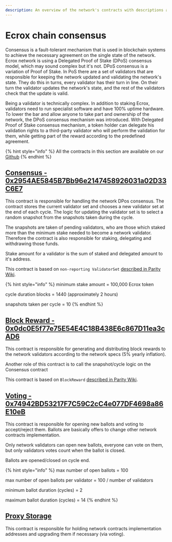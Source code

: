 ```yaml
---
description: An overview of the network's contracts with descriptions and links
---
```


# Ecrox chain consensus

Consensus is a fault-tolerant mechanism that is used in blockchain systems to achieve the necessary agreement on the single state of the network. Ecrox network is using a Delegated Proof of Stake \(DPoS\) consensus model, which may sound complex but it's not. DPoS consensus is a variation of Proof of Stake. In PoS there are a set of validators that are responsible for keeping the network updated and validating the network's state. They do this in turns, every validator has their turn in line. On their turn the validator updates the network's state, and the rest of the validators check that the update is valid.

Being a validator is technically complex. In addition to staking Ecrox, validators need to run specialist software and have 100% uptime hardware. To lower the bar and allow anyone to take part and ownership of the network, the DPoS consensus mechanism was introduced. With Delegated Proof of Stake consensus mechanism, a token holder can delegate his validation rights to a third-party validator who will perform the validation for them, while getting part of the reward according to the predefined agreement.

{% hint style="info" %}
All the contracts in this section are available on our [Github](https://github.com/fuseio/fuse-network/tree/master/contracts)
{% endhint %}

## [Consensus - 0x2954AE5845B7Bb96e2147458926031a02D33C6E7](https://ecroxscan.com/address/0x2954AE5845B7Bb96e2147458926031a02D33C6E7)

This contract is responsible for handling the network DPos consensus. The contract stores the current validator set and chooses a new validator set at the end of each cycle. The logic for updating the validator set is to select a random snapshot from the snapshots taken during the cycle.

The snapshots are taken of pending validators, who are those which staked more than the minimum stake needed to become a network validator. Therefore the contract is also responsible for staking, delegating and withdrawing those funds.

Stake amount for a validator is the sum of staked and delegated amount to it's address.

This contract is based on `non-reporting ValidatorSet` [described in Parity Wiki](https://wiki.parity.io/Validator-Set.html#non-reporting-contract).

{% hint style="info" %}
minimum stake amount = 100,000 Ecrox token

cycle duration blocks = 1440 \(approximately 2 hours\)

snapshots taken per cycle = 10
{% endhint %}

## [Block Reward - 0x0dc0E5f77e75E54E4C18B438E6c867D11ea3cAD6](https://ecroxscan.com/address/0x0dc0E5f77e75E54E4C18B438E6c867D11ea3cAD6)

This contract is responsible for generating and distributing block rewards to the network validators according to the network specs \(5% yearly inflation\).

Another role of this contract is to call the snapshot/cycle logic on the Consensus contract

This contract is based on `BlockReward` [described in Parity Wiki](https://wiki.parity.io/Block-Reward-Contract).

## [Voting - 0x74942BD53217F7C59C2cC4e077DF4698a86E10eB](https://ecroxscan.com/address/0x74942BD53217F7C59C2cC4e077DF4698a86E10eB)

This contract is responsible for opening new ballots and voting to accept/reject them. Ballots are basically offers to change other network contracts implementation.

Only network validators can open new ballots, everyone can vote on them, but only validators votes count when the ballot is closed.

Ballots are opened/closed on cycle end.

{% hint style="info" %}
max number of open ballots = 100

max number of open ballots per validator = 100 / number of validators

minimum ballot duration \(cycles\) = 2

maximum ballot duration \(cycles\) = 14
{% endhint %}

## [Proxy Storage](https://ecroxscan.com/address/0x9b66D237552d25Bc7942eF67832663dc264c926B)

This contract is responsible for holding network contracts implementation addresses and upgrading them if necessary \(via voting\).

